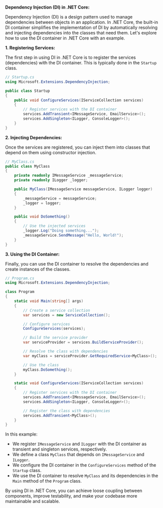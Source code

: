 **Dependency Injection (DI) in .NET Core:**

Dependency Injection (DI) is a design pattern used to manage dependencies between objects in an application. In .NET Core, the built-in DI container simplifies the implementation of DI by automatically resolving and injecting dependencies into the classes that need them. Let's explore how to use the DI container in .NET Core with an example.

**1. Registering Services:**

The first step in using DI in .NET Core is to register the services (dependencies) with the DI container. This is typically done in the `Startup` class.

```csharp
// Startup.cs
using Microsoft.Extensions.DependencyInjection;

public class Startup
{
    public void ConfigureServices(IServiceCollection services)
    {
        // Register services with the DI container
        services.AddTransient<IMessageService, EmailService>();
        services.AddSingleton<ILogger, ConsoleLogger>();
    }
}
```

**2. Injecting Dependencies:**

Once the services are registered, you can inject them into classes that depend on them using constructor injection.

```csharp
// MyClass.cs
public class MyClass
{
    private readonly IMessageService _messageService;
    private readonly ILogger _logger;

    public MyClass(IMessageService messageService, ILogger logger)
    {
        _messageService = messageService;
        _logger = logger;
    }

    public void DoSomething()
    {
        // Use the injected services
        _logger.Log("Doing something...");
        _messageService.SendMessage("Hello, World!");
    }
}
```

**3. Using the DI Container:**

Finally, you can use the DI container to resolve the dependencies and create instances of the classes.

```csharp
// Program.cs
using Microsoft.Extensions.DependencyInjection;

class Program
{
    static void Main(string[] args)
    {
        // Create a service collection
        var services = new ServiceCollection();

        // Configure services
        ConfigureServices(services);

        // Build the service provider
        var serviceProvider = services.BuildServiceProvider();

        // Resolve the class with dependencies
        var myClass = serviceProvider.GetRequiredService<MyClass>();

        // Use the class
        myClass.DoSomething();
    }

    static void ConfigureServices(IServiceCollection services)
    {
        // Register services with the DI container
        services.AddTransient<IMessageService, EmailService>();
        services.AddSingleton<ILogger, ConsoleLogger>();

        // Register the class with dependencies
        services.AddTransient<MyClass>();
    }
}
```

In this example:
- We register `IMessageService` and `ILogger` with the DI container as transient and singleton services, respectively.
- We define a class `MyClass` that depends on `IMessageService` and `ILogger`.
- We configure the DI container in the `ConfigureServices` method of the `Startup` class.
- We use the DI container to resolve `MyClass` and its dependencies in the `Main` method of the `Program` class.

By using DI in .NET Core, you can achieve loose coupling between components, improve testability, and make your codebase more maintainable and scalable.
